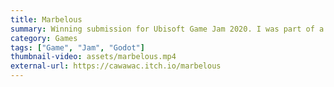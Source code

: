 ```yaml
---
title: Marbelous
summary: Winning submission for Ubisoft Game Jam 2020. I was part of a team of four and mainly responsible for tech and gameplay programming.
category: Games
tags: ["Game", "Jam", "Godot"]
thumbnail-video: assets/marbelous.mp4
external-url: https://cawawac.itch.io/marbelous
---
```

